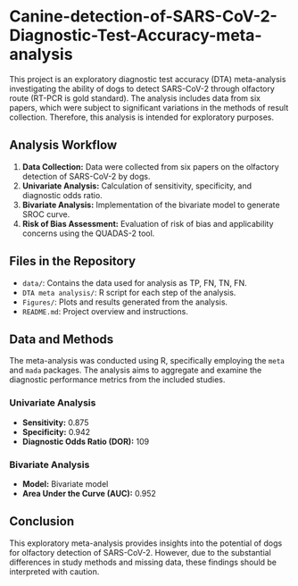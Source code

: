 # Canine-detection-of-SARS-CoV-2-Diagnostic-Test-Accuracy-meta-analysis

This project is an exploratory diagnostic test accuracy (DTA) meta-analysis investigating the ability of dogs to detect SARS-CoV-2 through olfactory route (RT-PCR is gold standard). The analysis includes data from six papers, which were subject to significant variations in the methods of result collection. Therefore, this analysis is intended for exploratory purposes.  

## Analysis Workflow

1. **Data Collection:** Data were collected from six papers on the olfactory detection of SARS-CoV-2 by dogs.
2. **Univariate Analysis:** Calculation of sensitivity, specificity, and diagnostic odds ratio.
3. **Bivariate Analysis:** Implementation of the bivariate model to generate SROC curve.
4. **Risk of Bias Assessment:** Evaluation of risk of bias and applicability concerns using the QUADAS-2 tool.

## Files in the Repository

- `data/`: Contains the data used for analysis as TP, FN, TN, FN.
- `DTA meta analysis/`: R script for each step of the analysis.
- `Figures/`: Plots and results generated from the analysis.
- `README.md`: Project overview and instructions.

## Data and Methods

The meta-analysis was conducted using R, specifically employing the `meta` and `mada` packages. The analysis aims to aggregate and examine the diagnostic performance metrics from the included studies.

### Univariate Analysis

- **Sensitivity:** 0.875
- **Specificity:** 0.942
- **Diagnostic Odds Ratio (DOR):** 109

### Bivariate Analysis

- **Model:** Bivariate model
- **Area Under the Curve (AUC):** 0.952


## Conclusion

This exploratory meta-analysis provides insights into the potential of dogs for olfactory detection of SARS-CoV-2. However, due to the substantial differences in study methods and missing data, these findings should be interpreted with caution.


